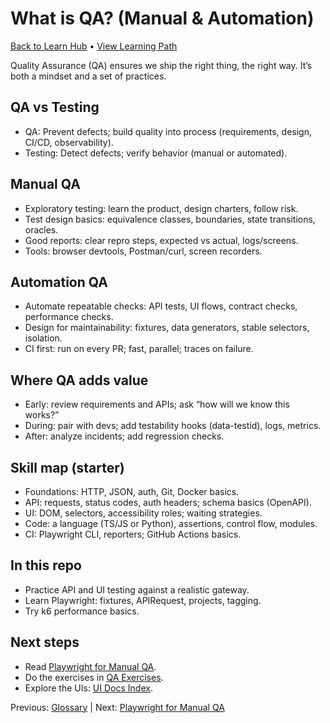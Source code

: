 # What is QA? (Manual & Automation)

[Back to Learn Hub](../INDEX.md) • [View Learning Path](../LEARNING-PATH.md)

Quality Assurance (QA) ensures we ship the right thing, the right way. It’s both a mindset and a set of practices.

## QA vs Testing
- QA: Prevent defects; build quality into process (requirements, design, CI/CD, observability).
- Testing: Detect defects; verify behavior (manual or automated).

## Manual QA
- Exploratory testing: learn the product, design charters, follow risk.
- Test design basics: equivalence classes, boundaries, state transitions, oracles.
- Good reports: clear repro steps, expected vs actual, logs/screens.
- Tools: browser devtools, Postman/curl, screen recorders.

## Automation QA
- Automate repeatable checks: API tests, UI flows, contract checks, performance checks.
- Design for maintainability: fixtures, data generators, stable selectors, isolation.
- CI first: run on every PR; fast, parallel; traces on failure.

## Where QA adds value
- Early: review requirements and APIs; ask “how will we know this works?”
- During: pair with devs; add testability hooks (data-testid), logs, metrics.
- After: analyze incidents; add regression checks.

## Skill map (starter)
- Foundations: HTTP, JSON, auth, Git, Docker basics.
- API: requests, status codes, auth headers; schema basics (OpenAPI).
- UI: DOM, selectors, accessibility roles; waiting strategies.
- Code: a language (TS/JS or Python), assertions, control flow, modules.
- CI: Playwright CLI, reporters; GitHub Actions basics.

## In this repo
- Practice API and UI testing against a realistic gateway.
- Learn Playwright: fixtures, APIRequest, projects, tagging.
- Try k6 performance basics.

## Next steps
- Read [Playwright for Manual QA](PLAYWRIGHT-FOR-MANUAL-QA.md).
- Do the exercises in [QA Exercises](../QA-EXERCISES.md).
- Explore the UIs: [UI Docs Index](../../docs/ui/INDEX.md).

Previous: [Glossary](GLOSSARY.md) | Next: [Playwright for Manual QA](PLAYWRIGHT-FOR-MANUAL-QA.md)
